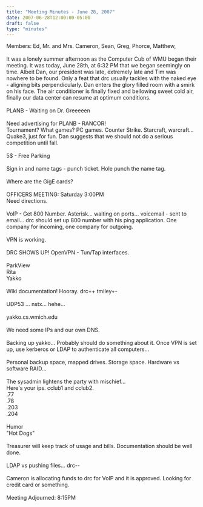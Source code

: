 ```yaml
---
title: "Meeting Minutes - June 28, 2007"
date: 2007-06-28T12:00:00-05:00
draft: false
type: "minutes"
---
```


Members: Ed, Mr. and Mrs. Cameron, Sean, Greg, Phorce, Matthew, <br />
<br />
It was a lonely summer afternoon as the Computer Cub of WMU began their meeting.  It was today, June 28th, at 6:32 PM that we began seemingly on time.  Albeit Dan, our president was late, extremely late and Tim was nowhere to be found.  Only a feat that drc usually tackles with the naked eye - aligning bits perpendicularly.  Dan enters the glory filled room with a smirk on his face.  The air conditioner is finally fixed and bellowing sweet cold air, finally our data center can resume at optimum conditions.  <br />
<br />
PLANB - Waiting on Dr. Greeeeen<br />
<br />
Need advertising for PLANB - RANCOR!<br />
Tournament?  What games? PC games.  Counter Strike.  Starcraft, warcraft... Quake3, just for fun.  Dan suggests that we should not do a serious competition until fall.  <br />
<br />
5$ - Free Parking<br />
<br />
Sign in and name tags - punch ticket.  Hole punch the name tag.  <br />
<br />
Where are the GigE cards?  <br />
<br />
OFFICERS MEETING: Saturday 3:00PM <br />
Need directions.  <br />
<br />
VoIP - Get 800 Number.  Asterisk... waiting on ports... voicemail - sent to email... drc should set up 800 number with his ping application.  One company for incoming, one company for outgoing.  <br />
  <br />
VPN is working. <br />
<br />
DRC SHOWS UP! OpenVPN - Tun/Tap interfaces.  <br />
<br />
ParkView<br />
Rita<br />
Yakko<br />
<br />
Wiki documentation! Hooray.  drc++ tmiley+-<br />
<br />
UDP53 ... nstx... hehe...<br />
<br />
yakko.cs.wmich.edu<br />
<br />
We need some IPs and our own DNS.  <br />
<br />
Backing up yakko... Probably should do something about it.  Once VPN is set up, use kerberos or LDAP to authenticate all computers... <br />
<br />
Personal backup space, mapped drives.  Storage space.  Hardware vs software RAID... <br />
<br />
The sysadmin lightens the party with mischief... <br />
Here's your ips.  cclub1 and cclub2.  <br />
.77<br />
.78<br />
.203<br />
.204<br />
  <br />
Humor<br />
"Hot Dogs"<br />
<br />
Treasurer will keep track of usage and bills.  Documentation should be well done.  <br />
<br />
LDAP vs pushing files... drc--<br />
<br />
Cameron is allocating funds to drc for VoIP and it is approved.  Looking for credit card or something.  <br />
<br />
Meeting Adjourned: 8:15PM<br />
<br />
  <br />
<br />
<br />
